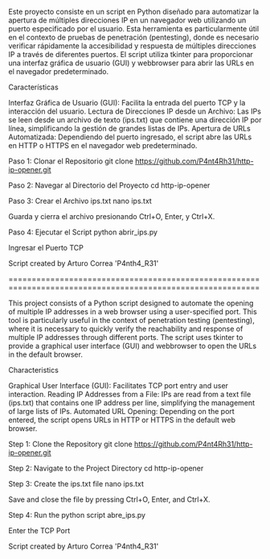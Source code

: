 Este proyecto consiste en un script en Python diseñado para automatizar la apertura de múltiples direcciones IP en un navegador web utilizando un puerto especificado por el usuario. Esta herramienta es particularmente útil en el contexto de pruebas de penetración (pentesting), donde es necesario verificar rápidamente la accesibilidad y respuesta de múltiples direcciones IP a través de diferentes puertos. El script utiliza tkinter para proporcionar una interfaz gráfica de usuario (GUI) y webbrowser para abrir las URLs en el navegador predeterminado.

Características

Interfaz Gráfica de Usuario (GUI): Facilita la entrada del puerto TCP y la interacción del usuario.
Lectura de Direcciones IP desde un Archivo: Las IPs se leen desde un archivo de texto (ips.txt) que contiene una dirección IP por línea, simplificando la gestión de grandes listas de IPs.
Apertura de URLs Automatizada: Dependiendo del puerto ingresado, el script abre las URLs en HTTP o HTTPS en el navegador web predeterminado.

Paso 1: Clonar el Repositorio git clone https://github.com/P4nt4Rh31/http-ip-opener.git

Paso 2: Navegar al Directorio del Proyecto cd http-ip-opener

Paso 3: Crear el Archivo ips.txt nano ips.txt

Guarda y cierra el archivo presionando Ctrl+O, Enter, y Ctrl+X.

Paso 4: Ejecutar el Script python abrir_ips.py

Ingresar el Puerto TCP

Script created by Arturo Correa 'P4nth4_R31'

============================================================================================================

This project consists of a Python script designed to automate the opening of multiple IP addresses in a web browser using a user-specified port. This tool is particularly useful in the context of penetration testing (pentesting), where it is necessary to quickly verify the reachability and response of multiple IP addresses through different ports. The script uses tkinter to provide a graphical user interface (GUI) and webbrowser to open the URLs in the default browser.

Characteristics

Graphical User Interface (GUI): Facilitates TCP port entry and user interaction.
Reading IP Addresses from a File: IPs are read from a text file (ips.txt) that contains one IP address per line, simplifying the management of large lists of IPs.
Automated URL Opening: Depending on the port entered, the script opens URLs in HTTP or HTTPS in the default web browser.

Step 1: Clone the Repository git clone https://github.com/P4nt4Rh31/http-ip-opener.git

Step 2: Navigate to the Project Directory cd http-ip-opener

Step 3: Create the ips.txt file nano ips.txt

Save and close the file by pressing Ctrl+O, Enter, and Ctrl+X.

Step 4: Run the python script abre_ips.py

Enter the TCP Port

Script created by Arturo Correa 'P4nth4_R31'
